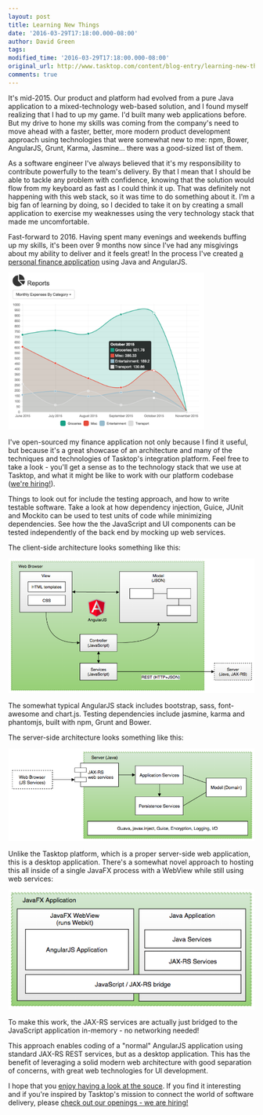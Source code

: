 ```yaml
---
layout: post
title: Learning New Things
date: '2016-03-29T17:18:00.000-08:00'
author: David Green
tags:
modified_time: '2016-03-29T17:18:00.000-08:00'
original_url: http://www.tasktop.com/content/blog-entry/learning-new-things
comments: true
---
```

It's mid-2015. Our product and platform had evolved from a pure Java application to a mixed-technology web-based solution, and I found myself realizing that I had to up my game. I'd built many web applications before. But my drive to hone my skills was coming from the company's need to move ahead with a faster, better, more modern product development approach using technologies that were somewhat new to me: npm, Bower, AngularJS, Grunt, Karma, Jasmine... there was a good-sized list of them.

As a software engineer I've always believed that it's my responsibility to contribute powerfully to the team's delivery. By that I mean that I should be able to tackle any problem with confidence, knowing that the solution would flow from my keyboard as fast as I could think it up. That was definitely not happening with this web stack, so it was time to do something about it. I'm a big fan of learning by doing, so I decided to take it on by creating a small application to exercise my weaknesses using the very technology stack that made me uncomfortable.

Fast-forward to 2016. Having spent many evenings and weekends buffing up my skills, it's been over 9 months now since I've had any misgivings about my ability to deliver and it feels great! In the process I've created [a personal finance application](https://github.com/greensopinion/greenbeans) using Java and AngularJS.

<img src="/images/blog/greenbeans-report.png" alt="Personal Finance Application" width="400px"/>

I've open-sourced my finance application not only because I find it useful, but because it's a great showcase of an architecture and many of the techniques and technologies of Tasktop's integration platform.  Feel free to take a look - you'll get a sense as to the technology stack that we use at Tasktop, and what it might be like to work with our platform codebase ([we're hiring!](http://www.tasktop.com/careers)).

Things to look out for include the testing approach, and how to write testable software.  Take a look at how dependency injection, Guice, JUnit and Mockito can be used to test units of code while minimizing dependencies.  See how the the JavaScript and UI components can be tested independently of the back end by mocking up web services.

The client-side architecture looks something like this:

![Client-Side Architecture](/images/blog/greenbeans-client-side-architecture.png)

The somewhat typical AngularJS stack includes bootstrap, sass, font-awesome and chart.js.  Testing dependencies include jasmine, karma and phantomjs, built with npm, Grunt and Bower.

The server-side architecture looks something like this:

![Server-Side Architecture](/images/blog/greenbeans-server-architecture.png)

Unlike the Tasktop platform, which is a proper server-side web application, this is a desktop application.  There's a somewhat novel approach to hosting this all inside of a single JavaFX process with a WebView while still using web services:

![JavaFX, WebView and JavaScript / JAX-RS Bridge](/images/blog/greenbeans-javascript-bridge.png)

To make this work, the JAX-RS services are actually just bridged to the JavaScript application in-memory - no networking needed!

This approach enables coding of a "normal" AngularJS application using standard JAX-RS REST services, but as a desktop application.  This has the benefit of leveraging a solid modern web architecture with good separation of concerns, with great web technologies for UI development.

I hope that you [enjoy having a look at the souce](https://github.com/greensopinion/greenbeans).  If you find it interesting and if you're inspired by Tasktop's mission to connect the world of software delivery, please [check out our openings - we are hiring!](http://www.tasktop.com/careers)

